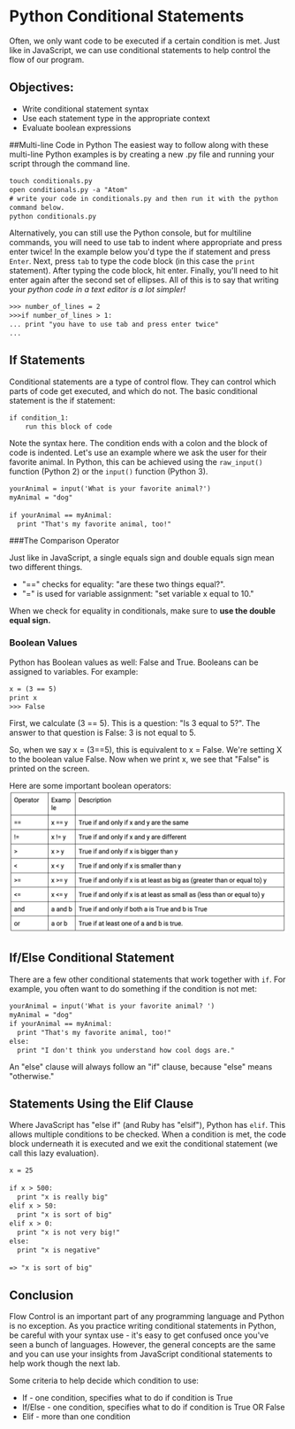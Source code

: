 
# Python Conditional Statements
Often, we only want code to be executed if a certain condition is met. Just like in JavaScript, we can use conditional statements to help control the flow of our program.

## Objectives:
+ Write conditional statement syntax
+ Use each statement type in the appropriate context
+ Evaluate boolean expressions

##Multi-line Code in Python
The easiest way to follow along with these multi-line Python examples is by creating a new .py file and running your script through the command line.
```
touch conditionals.py
open conditionals.py -a "Atom"
# write your code in conditionals.py and then run it with the python command below.
python conditionals.py
```

Alternatively, you can still use the Python console, but for multiline commands, you will need to use tab to indent where appropriate and press enter twice! In the example below you'd type the if statement and press `Enter`. Next, press `tab` to type the code block (in this case the `print` statement). After typing the code block, hit enter. Finally, you'll need to hit enter again after the second set of ellipses. All of this is to say that writing your *python code in a text editor is a lot simpler!*

```
>>> number_of_lines = 2
>>>if number_of_lines > 1: 
... print "you have to use tab and press enter twice"
... 
```
## If Statements
Conditional statements are a type of control flow. They can control which parts of code get executed, and which do not. The basic conditional statement is the if statement:
```
if condition_1:
    run this block of code
```

Note the syntax here. The condition ends with a colon and the block of code is indented.
Let's use an example where we ask the user for their favorite animal. In Python, this can be achieved using the `raw_input()` function (Python 2) or the `input()` function (Python 3).

```
yourAnimal = input('What is your favorite animal?')
myAnimal = "dog"

if yourAnimal == myAnimal:
  print "That's my favorite animal, too!"
```
###The Comparison Operator

Just like in JavaScript, a single equals sign and double equals sign mean two different things.
  + "==" checks for equality: "are these two things equal?".
  + "=" is used for variable assignment: "set variable x equal to 10."

When we check for equality in conditionals, make sure to **use the double equal sign.**

### Boolean Values
Python has Boolean values as well: False and True. Booleans can be assigned to variables.
For example:
```
x = (3 == 5)
print x
>>> False
```
First, we calculate (3 == 5). This is a question: "Is 3 equal to 5?". The answer to that question is False: 3 is not equal to 5.

So, when we say x = (3==5), this is equivalent to x = False. We're setting X to the boolean value False. Now when we print x, we see that "False" is printed on the screen.

Here are some important boolean operators:
<img src= "images/boolean_table.png">

## If/Else Conditional Statement
There are a few other conditional statements that work together with `if`. For example, you often want to do something if the condition is not met:
```
yourAnimal = input('What is your favorite animal? ')
myAnimal = "dog"
if yourAnimal == myAnimal:
  print "That's my favorite animal, too!"
else:
  print "I don't think you understand how cool dogs are."
```
An "else" clause will always follow an "if" clause, because "else" means "otherwise."

## Statements Using the Elif Clause
Where JavaScript has "else if" (and Ruby has "elsif"), Python has `elif`. This allows multiple conditions to be checked. When a condition is met, the code block underneath it is executed and we exit the conditional statement (we call this lazy evaluation).
```
x = 25

if x > 500:
  print "x is really big"
elif x > 50:
  print "x is sort of big"
elif x > 0:
  print "x is not very big!"
else:
  print "x is negative"

=> "x is sort of big"
```

## Conclusion
Flow Control is an important part of any programming language and Python is no exception. As you practice writing conditional statements in Python, be careful with your syntax use - it's easy to get confused once you've seen a bunch of languages. However, the general concepts are the same and you can use your insights from JavaScript conditional statements to help work though the next lab.

Some criteria to help decide which condition to use:
+ If - one condition, specifies what to do if condition is True
+ If/Else - one condition, specifies what to do if condition is True OR False
+ Elif - more than one condition
